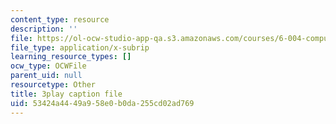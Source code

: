 ```yaml
---
content_type: resource
description: ''
file: https://ol-ocw-studio-app-qa.s3.amazonaws.com/courses/6-004-computation-structures-spring-2017/53424a4449a958e0b0da255cd02ad769_R0tFDXBZvKI.vtt
file_type: application/x-subrip
learning_resource_types: []
ocw_type: OCWFile
parent_uid: null
resourcetype: Other
title: 3play caption file
uid: 53424a44-49a9-58e0-b0da-255cd02ad769
---
```

